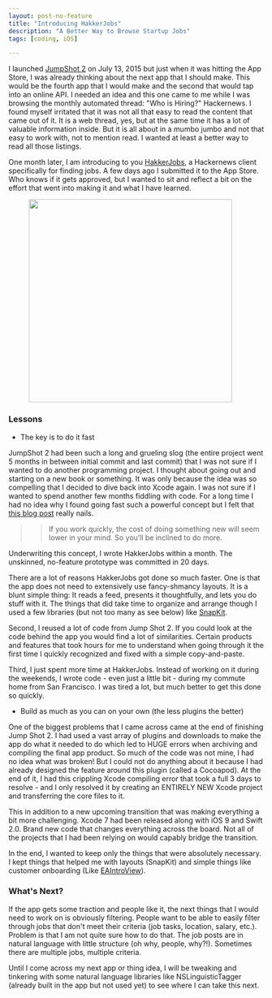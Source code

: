 ```yaml
---
layout: post-no-feature
title: "Introducing HakkerJobs"
description: "A Better Way to Browse Startup Jobs"
tags: [coding, iOS]

---
```


I launched [JumpShot 2](https://itunes.apple.com/us/app/jumpshot-2-basketball-stat/id1018699409) on July 13, 2015 but just when it was hitting the App Store, I was already thinking about the next app that I should make. This would be the fourth app that I would make and the second that would tap into an online API. I needed an idea and this one came to me while I was browsing the monthly automated thread: "Who is Hiring?" Hackernews. I found myself irritated that it was not all that easy to read the content that came out of it. It is a web thread, yes, but at the same time it has a lot of valuable information inside. But it is all about in a mumbo jumbo and not that easy to work with, not to mention read. I wanted at least a better way to read all those listings. 

One month later, I am introducing to you [HakkerJobs](https://itunes.apple.com/us/app/hakkerjobs-hackernews-client/id1028168255), a Hackernews client specifically for finding jobs. A few days ago I submitted it to the App Store. Who knows if it gets approved, but I wanted to sit and reflect a bit on the effort that went into making it and what I have learned. 

<figure>
	<img src='https://raw.githubusercontent.com/jonathanstyu/jonathanstyu.github.com/master/images/HJ-Preview.gif' style='width: 400px'>
</figure>

### Lessons

* The key is to do it fast 

JumpShot 2 had been such a long and grueling slog (the entire project went 5 months in between initial commit and last commit) that I was not sure if I wanted to do another programming project. I thought about going out and starting on a new book or something. It was only because the idea was so compelling that I decided to dive back into Xcode again. I was not sure if I wanted to spend another few months fiddling with code. For a long time I had no idea why I found going fast such a powerful concept but I felt that [this blog post](http://jsomers.net/blog/speed-matters) really nails. 

>>If you work quickly, the cost of doing something new will seem lower in your mind. So you’ll be inclined to do more.

Underwriting this concept, I wrote HakkerJobs within a month. The unskinned, no-feature prototype was committed in 20 days. 

There are a lot of reasons HakkerJobs got done so much faster. One is that the app does not need to extensively use fancy-shmancy layouts. It is a blunt simple thing: It reads a feed, presents it thoughtfully, and lets you do stuff with it. The things that did take time to organize and arrange though I used a few libraries (but not too many as see below) like [SnapKit](https://github.com/SnapKit/SnapKit).  

Second, I reused a lot of code from Jump Shot 2. If you could look at the code behind the app you would find a lot of similarities. Certain products and features that took hours for me to understand when going through it the first time I quickly recognized and fixed with a simple copy-and-paste. 

Third, I just spent more time at HakkerJobs. Instead of working on it during the weekends, I wrote code - even just a little bit - during my commute home from San Francisco. I was tired a lot, but much better to get this done so quickly.

* Build as much as you can on your own (the less plugins the better)

One of the biggest problems that I came across came at the end of finishing Jump Shot 2. I had used a vast array of plugins and downloads to make the app do what it needed to do which led to HUGE errors when archiving and compiling the final app product. So much of the code was not mine, I had no idea what was broken! But I could not do anything about it because I had already designed the feature around this plugin (called a Cocoapod). At the end of it, I had this crippling Xcode compiling error that took a full 3 days to resolve - and I only resolved it by creating an ENTIRELY NEW Xcode project and transferring the core files to it. 

This in addition to a new upcoming transition that was making everything a bit more challenging. Xcode 7 had been released along with iOS 9 and Swift 2.0. Brand new code that changes everything across the board. Not all of the projects that I had been relying on would capably bridge the transition. 

In the end, I wanted to keep only the things that were absolutely necessary. I kept things that helped me with layouts (SnapKit) and simple things like customer onboarding (Like [EAIntroView](https://github.com/ealeksandrov/EAIntroView)). 

### What's Next?

If the app gets some traction and people like it, the next things that I would need to work on is obviously filtering. People want to be able to easily filter through jobs that don't meet their criteria (job tasks, location, salary, etc.). Problem is that I am not quite sure how to do that. The job posts are in natural language with little structure (oh why, people, why?!). Sometimes there are multiple jobs, multiple criteria. 

Until I come across my next app or thing idea, I will be tweaking and tinkering with some natural language libraries like NSLinguisticTagger (already built in the app but not used yet) to see where I can take this next. 